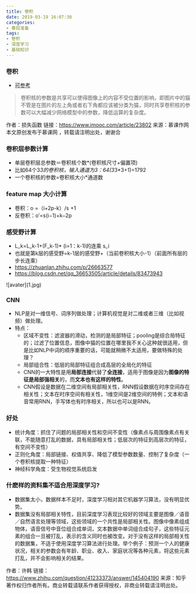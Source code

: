 ```yaml
---
title: 卷积
date: 2019-03-19 16:07:30
categories: 
- 春招准备
tags:
- 卷积
- 深度学习
- 基础知识 
---
```

### 卷积 
- [可参考](https://flat2010.github.io/2018/06/15/%E6%89%8B%E7%AE%97CNN%E4%B8%AD%E7%9A%84%E5%8F%82%E6%95%B0/)

> 卷积核的参数是共享可以使得图像上的内容不受位置的影响，即图片中的猫不管是在图片的左上角或者右下角都应该被分类为猫，同时共享卷积核的参数可以大幅减少网络模型中的参数，降低运算的复杂度。
<!--more-->
作者：损失函数
链接：https://www.imooc.com/article/23802
来源：慕课作网
本文原创发布于慕课网 ，转载请注明出处，谢谢合

### 卷积层参数计算
- 单层卷积层总参数＝卷积核个数*(卷积核尺寸+偏置项)
- 比如64个3*3的卷积核，输入通道为3：64(3*3*3+1)=1792
- 一个卷积核的参数=卷积核大小*通道数

### feature map 大小计算
- 卷积：o =（i+2p-k）/s +1
- 反卷积：o′=s(i−1)+k−2p

### 感受野计算
- L_k=L_k-1+(F_k-1)* (i=1：k-1)的连乘 s_i
- 也就是第k层的感受野=k-1层的感受野+（当前卷积核大小-1）（前面所有层的步长连乘）
- https://zhuanlan.zhihu.com/p/26663577
- https://blog.csdn.net/qq_36653505/article/details/83473943
<div style="width: 600px; margin: auto">![avater](1.jpg)</div>

### CNN
- NLP是对一维信号、词序列做处理；计算机视觉是对二维或者三维（比如视频）做处理。
- 特点：
  - 区域不变性：滤波器的滑动，检测的是局部特征；pooling是综合局特征的；过滤了位置信息，图像中猫的位置在哪里我不关心这种就很适用，但是比如NLP中词的顺序重要的话，可能就稍微不太适用，要做特殊的处理？
  - 局部组合性：低层的局部特征组合成高层的全局化的特征
  - CNN的一大特性是用**局部连接**代替了**全连接**，适用于图像是因为**图像的特征是局部强相关**的，而**文本也有这样的特性**。
  - CNN假设是数据在二维空间有局部相关性，RNN假设数据在时序空间存在相关性；文本在时序空间有相关性，1维空间是2维空间的特例；文本和语音常用RNN，手写体也有时序相关，所以也可以是RNN。

### 好处
- 统计角度：抓住了问题的局部相关性和空间不变性（像素点与周围像素点有关联，不能随意打乱的数据，具有局部相关性；低层次的特征到高层次的特征，有空间不变性）
- 正则化角度：局部链接、权值共享、降低了模型参数数量、控制了复杂度（一个卷积核提取一种特征）
- 神经科学角度：受生物视觉系统启发

### 什麽样的资料集不适合用深度学习?
- 数据集太小，数据样本不足时，深度学习相对其它机器学习算法，没有明显优势。
- 数据集没有局部相关特性，目前深度学习表现比较好的领域主要是图像／语音／自然语言处理等领域，这些领域的一个共性是局部相关性。图像中像素组成物体，语音信号中音位组合成单词，文本数据中单词组合成句子，这些特征元素的组合一旦被打乱，表示的含义同时也被改变。对于没有这样的局部相关性的数据集，不适于使用深度学习算法进行处理。举个例子：预测一个人的健康状况，相关的参数会有年龄、职业、收入、家庭状况等各种元素，将这些元素打乱，并不会影响相关的结果。

作者：许韩
链接：https://www.zhihu.com/question/41233373/answer/145404190
来源：知乎
著作权归作者所有。商业转载请联系作者获得授权，非商业转载请注明出处。

